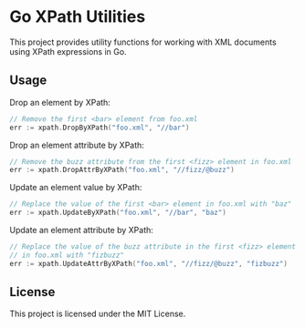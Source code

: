 # Go XPath Utilities

This project provides utility functions for working with XML documents using XPath expressions in Go.

## Usage

Drop an element by XPath:

```go
// Remove the first <bar> element from foo.xml
err := xpath.DropByXPath("foo.xml", "//bar")
```

Drop an element attribute by XPath:

```go
// Remove the buzz attribute from the first <fizz> element in foo.xml
err := xpath.DropAttrByXPath("foo.xml", "//fizz/@buzz")
```

Update an element value by XPath:

```go
// Replace the value of the first <bar> element in foo.xml with "baz"
err := xpath.UpdateByXPath("foo.xml", "//bar", "baz")
```

Update an element attribute by XPath:

```go
// Replace the value of the buzz attribute in the first <fizz> element
// in foo.xml with "fizbuzz"
err := xpath.UpdateAttrByXPath("foo.xml", "//fizz/@buzz", "fizbuzz")
```

## License

This project is licensed under the MIT License.
